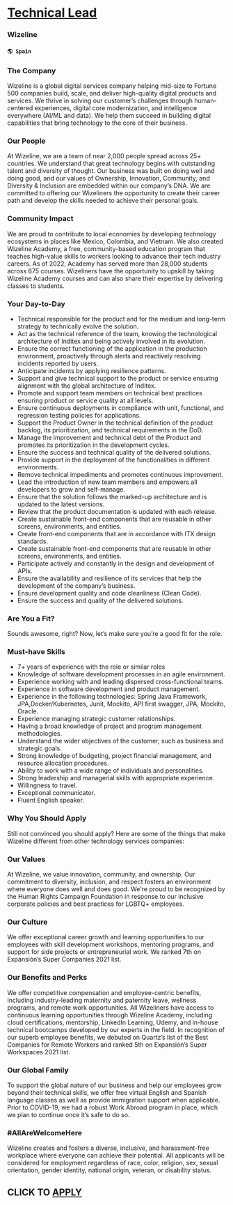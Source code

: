 # [Technical Lead](https://www.remotewlb.com/apply/technical-lead-71875)  
### Wizeline  
#### `🌎 Spain`  

### **The Company**

Wizeline is a global digital services company helping mid-size to Fortune 500 companies build, scale, and deliver high-quality digital products and services. We thrive in solving our customer’s challenges through human-centered experiences, digital core modernization, and intelligence everywhere (AI/ML and data). We help them succeed in building digital capabilities that bring technology to the core of their business.

###  **Our People**

At Wizeline, we are a team of near 2,000 people spread across 25+ countries. We understand that great technology begins with outstanding talent and diversity of thought. Our business was built on doing well and doing good, and our values of Ownership, Innovation, Community, and Diversity & Inclusion are embedded within our company’s DNA. We are committed to offering our Wizeliners the opportunity to create their career path and develop the skills needed to achieve their personal goals.

###  **Community Impact**

We are proud to contribute to local economies by developing technology ecosystems in places like Mexico, Colombia, and Vietnam. We also created Wizeline Academy, a free, community-based education program that teaches high-value skills to workers looking to advance their tech industry careers. As of 2022, Academy has served more than 28,000 students across 675 courses. Wizeliners have the opportunity to upskill by taking Wizeline Academy courses and can also share their expertise by delivering classes to students.

###  **Your Day-to-Day**

  * Technical responsible for the product and for the medium and long-term strategy to technically evolve the solution.
  * Act as the technical reference of the team, knowing the technological architecture of Inditex and being actively involved in its evolution.
  * Ensure the correct functioning of the application in the production environment, proactively through alerts and reactively resolving incidents reported by users.
  * Anticipate incidents by applying resilience patterns.
  * Support and give technical support to the product or service ensuring alignment with the global architecture of Inditex.
  * Promote and support team members on technical best practices ensuring product or service quality at all levels.
  * Ensure continuous deployments in compliance with unit, functional, and regression testing policies for applications.
  * Support the Product Owner in the technical definition of the product backlog, its prioritization, and technical requirements in the DoD. 
  * Manage the improvement and technical debt of the Product and promotes its prioritization in the development cycles.
  * Ensure the success and technical quality of the delivered solutions.
  * Provide support in the deployment of the functionalities in different environments.
  * Remove technical impediments and promotes continuous improvement.
  * Lead the introduction of new team members and empowers all developers to grow and self-manage. 
  * Ensure that the solution follows the marked-up architecture and is updated to the latest versions.
  * Review that the product documentation is updated with each release.
  * Create sustainable front-end components that are reusable in other screens, environments, and entities.
  * Create front-end components that are in accordance with ITX design standards.
  * Create sustainable front-end components that are reusable in other screens, environments, and entities.
  * Participate actively and constantly in the design and development of APIs.
  * Ensure the availability and resilience of its services that help the development of the company’s business.
  * Ensure development quality and code cleanliness (Clean Code).
  * Ensure the success and quality of the delivered solutions.

###  **Are You a Fit?**

Sounds awesome, right? Now, let’s make sure you’re a good fit for the role.

###  **Must-have Skills**

  * 7+ years of experience with the role or similar roles
  * Knowledge of software development processes in an agile environment.
  * Experience working with and leading dispersed cross-functional teams.
  * Experience in software development and product management.
  * Experience in the following technologies: Spring Java Framework, JPA,Docker/Kubernetes, Junit, Mockito, API first swagger, JPA, Mockito, Oracle.
  * Experience managing strategic customer relationships.
  * Having a broad knowledge of project and program management methodologies.
  * Understand the wider objectives of the customer, such as business and strategic goals.
  * Strong knowledge of budgeting, project financial management, and resource allocation procedures. 
  * Ability to work with a wide range of individuals and personalities.
  * Strong leadership and managerial skills with appropriate experience.
  * Willingness to travel.
  * Exceptional communicator.
  * Fluent English speaker.

###  **Why You Should Apply**

Still not convinced you should apply? Here are some of the things that make Wizeline different from other technology services companies:

###  **Our Values**

At Wizeline, we value innovation, community, and ownership. Our commitment to diversity, inclusion, and respect fosters an environment where everyone does well and does good. We're proud to be recognized by the Human Rights Campaign Foundation in response to our inclusive corporate policies and best practices for LGBTQ+ employees.

### **Our Culture**

We offer exceptional career growth and learning opportunities to our employees with skill development workshops, mentoring programs, and support for side projects or entrepreneurial work. We ranked 7th on Expansión’s Super Companies 2021 list.

###  **Our Benefits and Perks**

We offer competitive compensation and employee-centric benefits, including industry-leading maternity and paternity leave, wellness programs, and remote work opportunities. All Wizeliners have access to continuous learning opportunities through Wizeline Academy, including cloud certifications, mentorship, LinkedIn Learning, Udemy, and in-house technical bootcamps developed by our experts in the field. In recognition of our superb employee benefits, we debuted on Quartz’s list of the Best Companies for Remote Workers and ranked 5th on Expansión’s Super Workspaces 2021 list.

###  **Our Global Family**

To support the global nature of our business and help our employees grow beyond their technical skills, we offer free virtual English and Spanish language classes as well as provide immigration support when applicable. Prior to COVID-19, we had a robust Work Abroad program in place, which we plan to continue once it’s safe to do so.

### **#AllAreWelcomeHere**

Wizeline creates and fosters a diverse, inclusive, and harassment-free workplace where everyone can achieve their potential. All applicants will be considered for employment regardless of race, color, religion, sex, sexual orientation, gender identity, national origin, veteran, or disability status.

  
## CLICK TO [APPLY](https://www.remotewlb.com/apply/technical-lead-71875)

